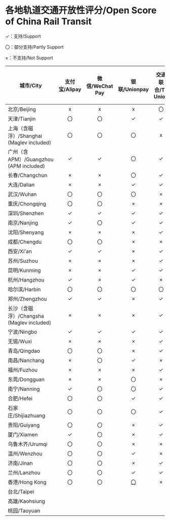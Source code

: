 # 各地轨道交通开放性评分/Open Score of China Rail Transit

✓：支持/Support

〇：部分支持/Partly Support

×：不支持/Not Support

| 城市/City | 支付宝/Alipay | 微信/WeChat Pay | 银联/Unionpay | 交通联合/T-Union | 手机本地交通卡/NFC Local Card| 得分/Score |
| --------- | :----------: | :-------------: | :----------: | :--------------: | :------------------------: | :--------: |
| 北京/Beijing | x | x | x | 〇 | ✓ | 30 |
| 天津/Tianjin | 〇 | 〇 | ✓ | ✓ | ✓ | 80 |
| 上海（含磁浮）/Shanghai (Maglev included) | 〇 | 〇 | 〇 | x | ✓ | 50 |
| 广州（含APM）/Guangzhou (APM included) | ✓ | ✓ | 〇 | ✓ | ✓ | 90 |
| 长春/Changchun | × | × | 〇 | ✓ | ✓ | 50 |
| 大连/Dalian | × | × | ✓ | ✓ | ✓ | 60 |
| 武汉/Wuhan | 〇 | 〇 | 〇 | × | ✓ | 50 |
| 重庆/Chongqing | 〇 | 〇 | × | × | ✓ | 40 |
| 深圳/Shenzhen | ✓ | ✓ | ✓ | ✓ | ✓ | **100** | 
| 南京/Nanjing | ✓ | 〇 | ✓ | ✓ | ✓ | 90 |
| 沈阳/Shenyang | × | × | × | ✓ | ✓ | 40 |
| 成都/Chengdu | 〇 | 〇 | × | × | 〇 | 30 |
| 西安/Xi'an | ✓ | ✓ | × | ✓ | ✓ | 80 |
| 苏州/Suzhou | × | × | × | ✓ | ✓ | 40 |
| 昆明/Kunming | × | × | ✓ | ✓ | × | 40 |
| 杭州/Hangzhou | ✓ | × | ✓ | × | × | 40 |
| 哈尔滨/Harbin | 〇 | 〇 | 〇 | 〇 | ✓ | 60 | 
| 郑州/Zhengzhou | ✓ | ✓ | × | ✓ | ✓ | 80 |
| 长沙（含磁浮）/Changsha (Maglev included) | × | × | × | ✓ | 〇 | 30 |
| 宁波/Ningbo | ✓ | ✓ | ✓ | ✓ | ✓ | **100** |
| 无锡/Wuxi | × | × | × | ✓ | ✓ | 40 |
| 青岛/Qingdao | 〇 | 〇 | × | ✓ | ✓ | 60 |
| 南昌/Nanchang | × | 〇 | ✓ | × | 〇 | 40 |
| 福州/Fuzhou | × | × | × | ✓ | × | **20** |
| 东莞/Dongguan | × | × | 〇 | × | ✓ | 30 |
| 南宁/Nanning | ✓ | 〇 | 〇 | ✓ | ✓ | 80 | 
| 合肥/Hefei | 〇 | 〇 | ✓ | ✓ | ✓ | 80 |
| 石家庄/Shijiazhuang | 〇 | 〇 | 〇 | ✓ | ✓ | 70 |
| 贵阳/Guiyang | 〇 | 〇 | × | ✓ | × | 40 |
| 厦门/Xiamen | ✓ | 〇 | × | ✓ | ✓ | 70 |
| 乌鲁木齐/Urumqi | 〇 | 〇 | × | × | × | **20** |
| 温州/Wenzhou | 〇 | 〇 | ✓ | × | × | 40 | 
| 济南/Jinan | 〇 | 〇 | × | ✓ | × | 40 |
| 兰州/Lanzhou | 〇 | 〇 | ✓ | ✓ | × | 60 |
| 香港/Hong Kong | 〇 | 〇 | [〇](https://www.unionpayintl.com/cn/mediaCenter/newsCenter/companyNews/4733.shtml) | × | ✓ | 50 |
| 台北/Taipei | | | | | | - |
| 高雄/Kaohsiung | | | | | | - |
| 桃园/Taoyuan | | | | | | - |
